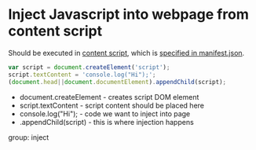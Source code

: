 # Inject Javascript into webpage from content script

Should be executed in [content script](https://developer.chrome.com/docs/extensions/mv3/content_scripts/),
which is [specified in manifest.json](/chrome-extension/content_script).

```javascript
var script = document.createElement('script');
script.textContent = 'console.log("Hi");';
(document.head||document.documentElement).appendChild(script);
```

- document.createElement - creates script DOM element
- script.textContent - script content should be placed here
- console.log("Hi"); - code we want to inject into page
- .appendChild(script) - this is where injection happens

group: inject
